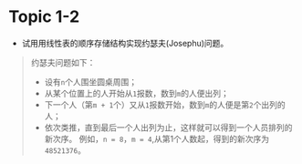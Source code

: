 # Topic 1-2
* 试用用线性表的顺序存储结构实现约瑟夫(Josephu)问题。
> 约瑟夫问题如下：
>  * 设有`n`个人围坐圆桌周围；
>  * 从某个位置上的人开始从`1`报数，数到`m`的人便出列；
>  * 下一个人（第`m + 1`个）又从`1`报数开始，数到`m`的人便是第`2`个出列的人；
>  * 依次类推，直到最后一个人出列为止，这样就可以得到一个人员排列的新次序。 
> 例如，`n = 8`，`m = 4`,从第1个人数起，得到的新次序为`48521376`。